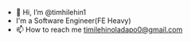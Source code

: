 - 👋 Hi, I’m @timhilehin1
- I'm a Software Engineer(FE Heavy)
- 📫 How to reach me timilehinoladapo0@gmail.com

<!---
timhilehin1/timhilehin1 is a ✨ special ✨ repository because its `README.md` (this file) appears on your GitHub profile.
You can click the Preview link to take a look at your changes.
--->
